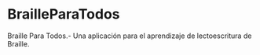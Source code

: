# BrailleParaTodos
Braille Para Todos.- Una aplicación para el aprendizaje de lectoescritura de Braille.
